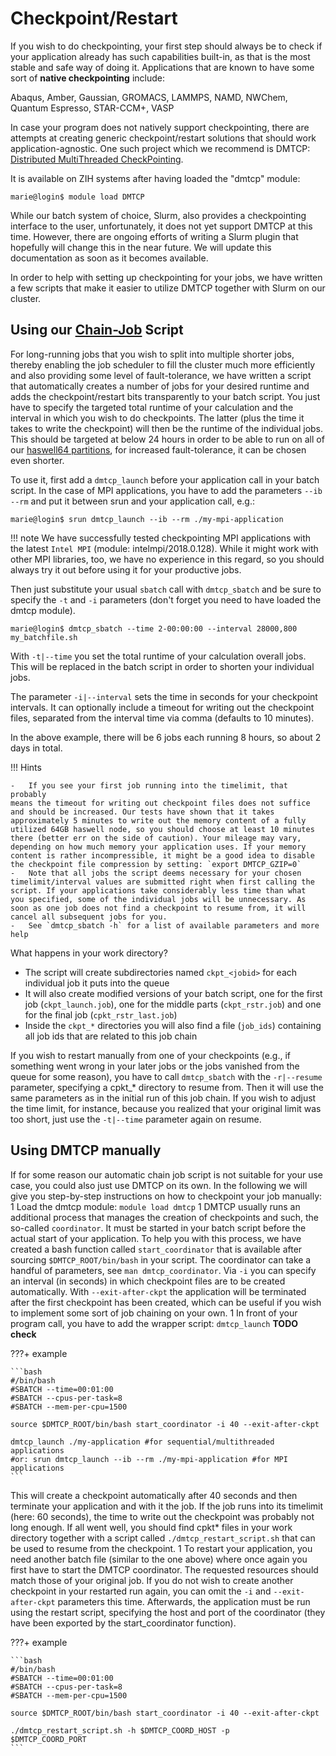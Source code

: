 # Checkpoint/Restart

If you wish to do checkpointing, your first step should always be to
check if your application already has such capabilities built-in, as
that is the most stable and safe way of doing it. Applications that are
known to have some sort of **native checkpointing** include:

Abaqus, Amber, Gaussian, GROMACS, LAMMPS, NAMD, NWChem, Quantum
Espresso, STAR-CCM+, VASP

In case your program does not natively support checkpointing, there are
attempts at creating generic checkpoint/restart solutions that should
work application-agnostic. One such project which we recommend is DMTCP:
[Distributed MultiThreaded CheckPointing](<http://dmtcp.sourceforge.net>).

It is available on ZIH systems after having loaded the "dmtcp" module:

```console
marie@login$ module load DMTCP
```

While our batch system of choice, Slurm, also provides a checkpointing
interface to the user, unfortunately, it does not yet support DMTCP at
this time. However, there are ongoing efforts of writing a Slurm plugin
that hopefully will change this in the near future. We will update this
documentation as soon as it becomes available.

In order to help with setting up checkpointing for your jobs, we have
written a few scripts that make it easier to utilize DMTCP together with
Slurm on our cluster.

## Using our [Chain-Job](../jobs_and_resources/slurm.md#chain-jobs) Script

For long-running jobs that you wish to split into multiple shorter jobs,
thereby enabling the job scheduler to fill the cluster much more
efficiently and also providing some level of fault-tolerance, we have
written a script that automatically creates a number of jobs for your
desired runtime and adds the checkpoint/restart bits transparently to
your batch script. You just have to specify the targeted total runtime
of your calculation and the interval in which you wish to do
checkpoints. The latter (plus the time it takes to write the checkpoint)
will then be the runtime of the individual jobs. This should be targeted
at below 24 hours in order to be able to run on all of our
[haswell64 partitions](../jobs_and_resources/system_taurus.md#run-time-limits),
for increased fault-tolerance, it can be chosen even shorter.

To use it, first add a `dmtcp_launch` before your application call in
your batch script. In the case of MPI applications, you have to add the
parameters `--ib --rm` and put it between srun and your application
call, e.g.:

```console
marie@login$ srun dmtcp_launch --ib --rm ./my-mpi-application
```

!!! note
    We have successfully tested checkpointing MPI applications with
    the latest `Intel MPI` (module: intelmpi/2018.0.128). While it might
    work with other MPI libraries, too, we have no experience in this
    regard, so you should always try it out before using it for your
    productive jobs.

Then just substitute your usual `sbatch` call with `dmtcp_sbatch` and be
sure to specify the `-t` and `-i` parameters (don't forget you need to
have loaded the dmtcp module).

```console
marie@login$ dmtcp_sbatch --time 2-00:00:00 --interval 28000,800 my_batchfile.sh
```

With `-t|--time` you set the total runtime of your calculation overall
jobs. This will be replaced in the batch script in order to shorten your
individual jobs.

The parameter `-i|--interval` sets the time in seconds for your
checkpoint intervals. It can optionally include a timeout for writing
out the checkpoint files, separated from the interval time via comma
(defaults to 10 minutes).

In the above example, there will be 6 jobs each running 8 hours, so
about 2 days in total.

!!! Hints

    -   If you see your first job running into the timelimit, that probably 
    means the timeout for writing out checkpoint files does not suffice
    and should be increased. Our tests have shown that it takes
    approximately 5 minutes to write out the memory content of a fully
    utilized 64GB haswell node, so you should choose at least 10 minutes
    there (better err on the side of caution). Your mileage may vary,
    depending on how much memory your application uses. If your memory
    content is rather incompressible, it might be a good idea to disable
    the checkpoint file compression by setting: `export DMTCP_GZIP=0`
    -   Note that all jobs the script deems necessary for your chosen
    timelimit/interval values are submitted right when first calling the
    script. If your applications take considerably less time than what
    you specified, some of the individual jobs will be unnecessary. As
    soon as one job does not find a checkpoint to resume from, it will
    cancel all subsequent jobs for you.
    -   See `dmtcp_sbatch -h` for a list of available parameters and more help

What happens in your work directory?

-   The script will create subdirectories named `ckpt_<jobid>` for each
    individual job it puts into the queue
-   It will also create modified versions of your batch script, one for
    the first job (`ckpt_launch.job`), one for the middle parts
    (`ckpt_rstr.job`) and one for the final job (`cpkt_rstr_last.job`)
-   Inside the `ckpt_*` directories you will also find a file
    (`job_ids`) containing all job ids that are related to this job
    chain

If you wish to restart manually from one of your checkpoints (e.g., if
something went wrong in your later jobs or the jobs vanished from
the queue for some reason), you have to call `dmtcp_sbatch` with the
`-r|--resume` parameter, specifying a cpkt\_\* directory to resume from.
Then it will use the same parameters as in the initial run of this job
chain. If you wish to adjust the time limit, for instance, because you
realized that your original limit was too short, just use the
`-t|--time` parameter again on resume.

## Using DMTCP manually

If for some reason our automatic chain job script is not suitable for
your use case, you could also just use DMTCP on its own. In the
following we will give you step-by-step instructions on how to
checkpoint your job manually: 1 Load the dmtcp module:
`module load dmtcp` 1 DMTCP usually runs an additional process that
manages the creation of checkpoints and such, the so-called
`coordinator`. It must be started in your batch script before the actual
start of your application. To help you with this process, we have
created a bash function called `start_coordinator` that is available
after sourcing `$DMTCP_ROOT/bin/bash` in your script. The coordinator
can take a handful of parameters, see `man dmtcp_coordinator`. Via `-i`
you can specify an interval (in seconds) in which checkpoint files are
to be created automatically. With `--exit-after-ckpt` the application
will be terminated after the first checkpoint has been created, which
can be useful if you wish to implement some sort of job chaining on your
own. 1 In front of your program call, you have to add the wrapper
script: `dmtcp_launch` **TODO check**

???+ example

    ```bash
    #/bin/bash 
    #SBATCH --time=00:01:00
    #SBATCH --cpus-per-task=8 
    #SBATCH --mem-per-cpu=1500

    source $DMTCP_ROOT/bin/bash start_coordinator -i 40 --exit-after-ckpt

    dmtcp_launch ./my-application #for sequential/multithreaded applications
    #or: srun dmtcp_launch --ib --rm ./my-mpi-application #for MPI
    applications
    ```

This will create a checkpoint automatically after 40 seconds and then
terminate your application and with it the job. If the job runs into its
timelimit (here: 60 seconds), the time to write out the checkpoint was
probably not long enough. If all went well, you should find cpkt\* files
in your work directory together with a script called
`./dmtcp_restart_script.sh` that can be used to resume from the
checkpoint. 1 To restart your application, you need another batch file
(similar to the one above) where once again you first have to start the
DMTCP coordinator. The requested resources should match those of your
original job. If you do not wish to create another checkpoint in your
restarted run again, you can omit the `-i` and `--exit-after-ckpt`
parameters this time. Afterwards, the application must be run using the
restart script, specifying the host and port of the coordinator (they
have been exported by the start_coordinator function).

???+ example

    ```bash
    #/bin/bash 
    #SBATCH --time=00:01:00 
    #SBATCH --cpus-per-task=8
    #SBATCH --mem-per-cpu=1500

    source $DMTCP_ROOT/bin/bash start_coordinator -i 40 --exit-after-ckpt

    ./dmtcp_restart_script.sh -h $DMTCP_COORD_HOST -p
    $DMTCP_COORD_PORT
    ```
